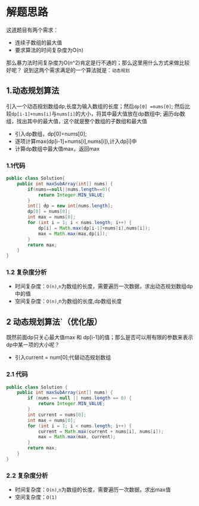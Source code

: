 # 解题思路
这道题目有两个需求：
* 连续子数组的最大值
* 要求算法的时间复杂度为O(n)

那么暴力法时间复杂度为O(n^2)肯定是行不通的；那么这里用什么方式来做比较好呢？
  说到这两个需求满足的一个算法就是：`动态规划`
  
## 1.动态规划算法
引入一个动态规划数组dp,长度为输入数组的长度；然后`dp[0] =nums[0]`;
然后比较`dp[i-1]+nums[i]`与`nums[i]`的大小，将其中最大值放在dp数组中;
遍历dp数组，找出其中的最大值，这个就是整个数组的子数组和最大值
* 引入dp数组，dp[0]=nums[0];
* 逐项计算max(dp[i-1]+nums[i],nums[i]),计入dp[i]中
* 计算dp数组中最大值max，返回max

### 1.1代码
```java
public class Solution{
    public int maxSubArray(int[] nums) {
        if(nums==null||nums.length==0){
            return Integer.MIN_VALUE;
        }
        int[] dp = new int[nums.length];
        dp[0] = nums[0];
        int max = nums[0];
        for (int i = 1; i < nums.length; i++) {
            dp[i] = Math.max(dp[i-1]+nums[i],nums[i]);
            max = Math.max(max,dp[i]);
        }
        return max;
    }
}
```
### 1.2 复杂度分析
* 时间复杂度：`O(n)`,`n`为数组的长度，需要遍历一次数据，求出动态规划数组dp中的值
* 空间复杂度：`O(n)`,n为数组的长度,dp数组长度

## 2 动态规划算法`（优化版）
既然前面dp只关心最大值max 和 dp[i-1]的值；那么是否可以用有限的参数来表示dp中某一项的大小呢？
* 引入current = num[0];代替动态规划数组

### 2.1 代码
```java
public class Solution {
    public int maxSubArray(int[] nums) {
        if (nums == null || nums.length == 0) {
            return Integer.MIN_VALUE;
        }
        int current = nums[0];
        int max = nums[0];
        for (int i = 1; i < nums.length; i++) {
            current = Math.max(current + nums[i], nums[i]);
            max = Math.max(max, current);
        }
        return max;
    }
}
```
### 2.2 复杂度分析
* 时间复杂度：`O(n)`,`n`为数组的长度，需要遍历一次数据，求出max值
* 空间复杂度：`O(1)`